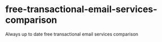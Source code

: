 # free-transactional-email-services-comparison
Always up to date free transactional email services comparison
